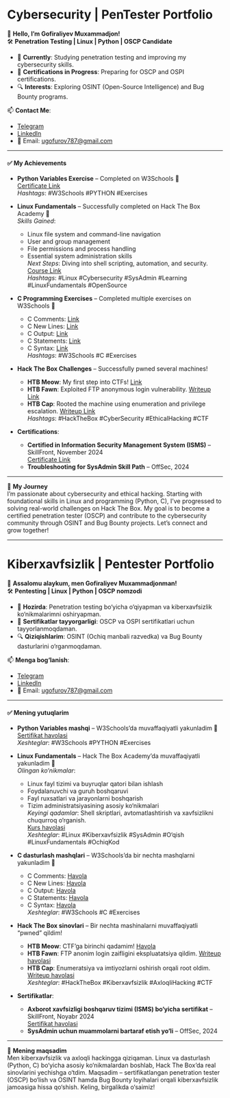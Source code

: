 # **Cybersecurity | PenTester Portfolio**

👋 **Hello, I’m Gofiraliyev Muxammadjon!**  
🛠 **Penetration Testing | Linux | Python | OSCP Candidate**

- 🔭 **Currently**: Studying penetration testing and improving my cybersecurity skills.
- 📜 **Certifications in Progress**: Preparing for OSCP and OSPI certifications.
- 🔍 **Interests**: Exploring OSINT (Open-Source Intelligence) and Bug Bounty programs.

📫 **Contact Me**:  
- [Telegram](https://t.me/Qazmlpoknxsw_1247809363)  
- [LinkedIn](https://www.linkedin.com/in/gofiraliyev-muxammadjon-9451b3327)  
- 📧 Email: ugofurov787@gmail.com  

---

#### ✅ **My Achievements**

- **Python Variables Exercise** – Completed on W3Schools 💪  
  [Certificate Link](https://lnkd.in/eF3NUQ7T)  
  *Hashtags*: #W3Schools #PYTHON #Exercises  

- **Linux Fundamentals** – Successfully completed on Hack The Box Academy 🚀  
  *Skills Gained*:  
  - Linux file system and command-line navigation  
  - User and group management  
  - File permissions and process handling  
  - Essential system administration skills  
  *Next Steps*: Diving into shell scripting, automation, and security.  
  [Course Link](https://academy.hackthebox.com)  
  *Hashtags*: #Linux #Cybersecurity #SysAdmin #Learning #LinuxFundamentals #OpenSource  

- **C Programming Exercises** – Completed multiple exercises on W3Schools 💪  
  - C Comments: [Link](https://lnkd.in/eRC_z6mi)  
  - C New Lines: [Link](https://lnkd.in/etJqEEnu)  
  - C Output: [Link](https://lnkd.in/e99ps_zi)  
  - C Statements: [Link](https://lnkd.in/eshpQFZa)  
  - C Syntax: [Link](https://lnkd.in/eM9SQjdG)  
  *Hashtags*: #W3Schools #C #Exercises  

- **Hack The Box Challenges** – Successfully pwned several machines!  
  - **HTB Meow**: My first step into CTFs! [Link](https://labs.hackthebox.com)  
  - **HTB Fawn**: Exploited FTP anonymous login vulnerability. [Writeup Link](https://lnkd.in/ek9EfJum)  
  - **HTB Cap**: Rooted the machine using enumeration and privilege escalation. [Writeup Link](https://labs.hackthebox.com)  
  *Hashtags*: #HackTheBox #CyberSecurity #EthicalHacking #CTF  

- **Certifications**:  
  - **Certified in Information Security Management System (ISMS)** – SkillFront, November 2024  
    [Certificate Link](https://lnkd.in/eYnvpTEh)  
  - **Troubleshooting for SysAdmin Skill Path** – OffSec, 2024  

---

🚀 **My Journey**  
I’m passionate about cybersecurity and ethical hacking. Starting with foundational skills in Linux and programming (Python, C), I’ve progressed to solving real-world challenges on Hack The Box. My goal is to become a certified penetration tester (OSCP) and contribute to the cybersecurity community through OSINT and Bug Bounty projects. Let’s connect and grow together!

---

# **Kiberxavfsizlik | Pentester Portfolio**

👋 **Assalomu alaykum, men Gofiraliyev Muxammadjonman!**  
🛠 **Pentesting | Linux | Python | OSCP nomzodi**

- 🔭 **Hozirda**: Penetration testing bo‘yicha o‘qiyapman va kiberxavfsizlik ko‘nikmalarimni oshiryapman.
- 📜 **Sertifikatlar tayyorgarligi**: OSCP va OSPI sertifikatlari uchun tayyorlanmoqdaman.
- 🔍 **Qiziqishlarim**: OSINT (Ochiq manbali razvedka) va Bug Bounty dasturlarini o‘rganmoqdaman.

📫 **Menga bog‘lanish**:  
- [Telegram](https://t.me/Qazmlpoknxsw_1247809363)  
- [LinkedIn](https://www.linkedin.com/in/gofiraliyev-muxammadjon-9451b3327)  
- 📧 Email: ugofurov787@gmail.com  

---

#### ✅ **Mening yutuqlarim**

- **Python Variables mashqi** – W3Schools’da muvaffaqiyatli yakunladim 💪  
  [Sertifikat havolasi](https://lnkd.in/eF3NUQ7T)  
  *Xeshteglar*: #W3Schools #PYTHON #Exercises  

- **Linux Fundamentals** – Hack The Box Academy’da muvaffaqiyatli yakunladim 🚀  
  *Olingan ko‘nikmalar*:  
  - Linux fayl tizimi va buyruqlar qatori bilan ishlash  
  - Foydalanuvchi va guruh boshqaruvi  
  - Fayl ruxsatlari va jarayonlarni boshqarish  
  - Tizim administratsiyasining asosiy ko‘nikmalari  
  *Keyingi qadamlar*: Shell skriptlari, avtomatlashtirish va xavfsizlikni chuqurroq o‘rganish.  
  [Kurs havolasi](https://academy.hackthebox.com)  
  *Xeshteglar*: #Linux #Kiberxavfsizlik #SysAdmin #O‘qish #LinuxFundamentals #OchiqKod  

- **C dasturlash mashqlari** – W3Schools’da bir nechta mashqlarni yakunladim 💪  
  - C Comments: [Havola](https://lnkd.in/eRC_z6mi)  
  - C New Lines: [Havola](https://lnkd.in/etJqEEnu)  
  - C Output: [Havola](https://lnkd.in/e99ps_zi)  
  - C Statements: [Havola](https://lnkd.in/eshpQFZa)  
  - C Syntax: [Havola](https://lnkd.in/eM9SQjdG)  
  *Xeshteglar*: #W3Schools #C #Exercises  

- **Hack The Box sinovlari** – Bir nechta mashinalarni muvaffaqiyatli “pwned” qildim!  
  - **HTB Meow**: CTF’ga birinchi qadamim! [Havola](https://labs.hackthebox.com)  
  - **HTB Fawn**: FTP anonim login zaifligini ekspluatatsiya qildim. [Writeup havolasi](https://lnkd.in/ek9EfJum)  
  - **HTB Cap**: Enumeratsiya va imtiyozlarni oshirish orqali root oldim. [Writeup havolasi](https://labs.hackthebox.com)  
  *Xeshteglar*: #HackTheBox #Kiberxavfsizlik #AxloqliHacking #CTF  

- **Sertifikatlar**:  
  - **Axborot xavfsizligi boshqaruv tizimi (ISMS) bo‘yicha sertifikat** – SkillFront, Noyabr 2024  
    [Sertifikat havolasi](https://lnkd.in/eYnvpTEh)  
  - **SysAdmin uchun muammolarni bartaraf etish yo‘li** – OffSec, 2024  

---

🚀 **Mening maqsadim**  
Men kiberxavfsizlik va axloqli hackingga qiziqaman. Linux va dasturlash (Python, C) bo‘yicha asosiy ko‘nikmalardan boshlab, Hack The Box’da real sinovlarini yechishga o‘tdim. Maqsadim – sertifikatlangan penetration tester (OSCP) bo‘lish va OSINT hamda Bug Bounty loyihalari orqali kiberxavfsizlik jamoasiga hissa qo‘shish. Keling, birgalikda o‘saimiz!
